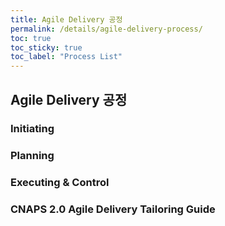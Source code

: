 ```yaml
---
title: Agile Delivery 공정
permalink: /details/agile-delivery-process/
toc: true
toc_sticky: true
toc_label: "Process List"
---
```


## Agile Delivery 공정

### Initiating

### Planning

### Executing & Control

### CNAPS 2.0 Agile Delivery Tailoring Guide